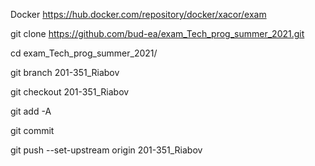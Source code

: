 Docker https://hub.docker.com/repository/docker/xacor/exam

git clone https://github.com/bud-ea/exam_Tech_prog_summer_2021.git

cd exam_Tech_prog_summer_2021/

git branch 201-351_Riabov

git checkout 201-351_Riabov

git add -A

git commit

git push --set-upstream origin 201-351_Riabov

